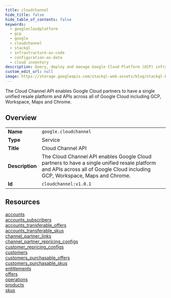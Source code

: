 ```yaml
---
title: cloudchannel
hide_title: false
hide_table_of_contents: false
keywords:
  - googlecloudplatform
  - gcp
  - google
  - cloudchannel
  - stackql
  - infrastructure-as-code
  - configuration-as-data
  - cloud inventory
description: Query, deploy and manage Google Cloud Platform (GCP) infrastructure and resources using SQL
custom_edit_url: null
image: https://storage.googleapis.com/stackql-web-assets/blog/stackql-blog-post-featured-image.png
---
```

The Cloud Channel API enables Google Cloud partners to have a single unified resale platform and APIs across all of Google Cloud including GCP, Workspace, Maps and Chrome.  
    

## Overview
<table><tbody>
<tr><td><b>Name</b></td><td><code>google.cloudchannel</code></td></tr>
<tr><td><b>Type</b></td><td>Service</td></tr>
<tr><td><b>Title</b></td><td>Cloud Channel API</td></tr>
<tr><td><b>Description</b></td><td>The Cloud Channel API enables Google Cloud partners to have a single unified resale platform and APIs across all of Google Cloud including GCP, Workspace, Maps and Chrome.</td></tr>
<tr><td><b>Id</b></td><td><code>cloudchannel:v1.0.1</code></td></tr>
</tbody></table>

## Resources
<div class="row">
<div class="providerDocColumn">
<a href="/providers/google/cloudchannel/accounts/">accounts</a><br />
<a href="/providers/google/cloudchannel/accounts_subscribers/">accounts_subscribers</a><br />
<a href="/providers/google/cloudchannel/accounts_transferable_offers/">accounts_transferable_offers</a><br />
<a href="/providers/google/cloudchannel/accounts_transferable_skus/">accounts_transferable_skus</a><br />
<a href="/providers/google/cloudchannel/channel_partner_links/">channel_partner_links</a><br />
<a href="/providers/google/cloudchannel/channel_partner_repricing_configs/">channel_partner_repricing_configs</a><br />
<a href="/providers/google/cloudchannel/customer_repricing_configs/">customer_repricing_configs</a><br />
<a href="/providers/google/cloudchannel/customers/">customers</a><br />
</div>
<div class="providerDocColumn">
<a href="/providers/google/cloudchannel/customers_purchasable_offers/">customers_purchasable_offers</a><br />
<a href="/providers/google/cloudchannel/customers_purchasable_skus/">customers_purchasable_skus</a><br />
<a href="/providers/google/cloudchannel/entitlements/">entitlements</a><br />
<a href="/providers/google/cloudchannel/offers/">offers</a><br />
<a href="/providers/google/cloudchannel/operations/">operations</a><br />
<a href="/providers/google/cloudchannel/products/">products</a><br />
<a href="/providers/google/cloudchannel/skus/">skus</a><br />
</div>
</div>
